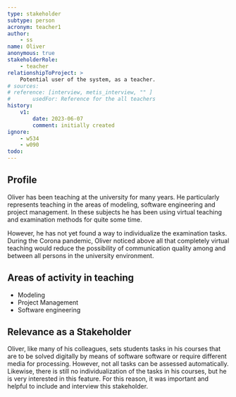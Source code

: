 ```yaml
---
type: stakeholder
subtype: person
acronym: teacher1
author: 
    - ss
name: Oliver
anonymous: true
stakeholderRole: 
    - teacher
relationshipToProject: >
    Potential user of the system, as a teacher.
# sources:
# reference: [interview, metis_interview, "" ]
#       usedFor: Reference for the all teachers
history:
    v1:
        date: 2023-06-07
        comment: initially created
ignore: 
    - w534
    - w090
todo: 
---
```

## Profile

Oliver has been teaching at the university for many years. He particularly represents teaching in the areas of modeling,
software engineering and project management. In these subjects he has been using virtual teaching and examination 
methods for quite some time. 

However, he has not yet found a way to individualize the examination tasks. During the Corona pandemic, Oliver noticed 
above all that completely virtual teaching would reduce the possibility of communication quality among and 
between all persons in the university environment. 

## Areas of activity in teaching

* Modeling
* Project Management
* Software engineering

## Relevance as a Stakeholder

Oliver, like many of his colleagues, sets students tasks in his courses that are to be solved digitally by means of software
software or require different media for processing. However, not all tasks can be assessed automatically. 
Likewise, there is still no individualization of the tasks in his courses, but he is very interested in this feature. For this reason, it was important and helpful to include 
and interview this stakeholder.
